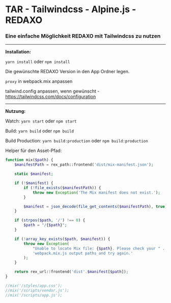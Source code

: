 # TAR - Tailwindcss - Alpine.js - REDAXO
### Eine einfache Möglichkeit REDAXO mit Tailwindcss zu nutzen

---

**Installation:**

`yarn install` oder `npm install`

Die gewünschte REDAXO Version in den App Ordner legen.

`proxy` in webpack.mix anpassen

tailwind.config anpassen, wenn gewünscht - https://tailwindcss.com/docs/configuration



---

**Nutzung:**

Watch: `yarn start` oder `npm start`

Build: `yarn build` oder `npm build`

Build Production: `yarn build:production` oder `npm build:production`

Helper für den Asset-Pfad:

```php
function mix($path) {
    $manifestPath = rex_path::frontend('dist/mix-manifest.json');

    static $manifest;

    if (!$manifest) {
        if (!file_exists($manifestPath)) {
            throw new Exception('The Mix manifest does not exist.');
        }

        $manifest = json_decode(file_get_contents($manifestPath), true);
    }

    if (strpos($path, '/') !== 0) {
        $path = "/{$path}";
    }

    if (!array_key_exists($path, $manifest)) {
        throw new Exception(
            "Unable to locate Mix file: {$path}. Please check your " .
            'webpack.mix.js output paths and try again.'
        );
    }

    return rex_url::frontend('dist'.$manifest[$path]);
}

//mix('/styles/app.css');
//mix('/scripts/vendor.js');
//mix('/scripts/app.js');
```

